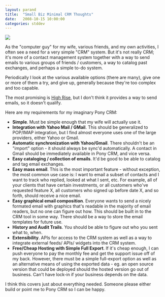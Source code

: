 ```yaml
---
layout: parand
title:  "Small Biz Minimal CRM Thoughts"
date:   2008-10-15 10:00:00
categories: stddev
---
```

![](/web/20101222041117im_/http://farm1.static.flickr.com/23/27707355_3c3adbb40a_m_d.jpg)

As the "computer guy" for my wife, various friends, and my own activities, I often see a need for a very simple "CRM" system. But it's not really CRM; it's more of a contact management system together with a way to send emails to various groups of friends / customers, a way to catalog past exchanges, and perhaps a simple to-do system.

Periodically I look at the various available options \(there are many\), give one or more of them a try, and give up, generally because they're too complex and too capable.

The most promising is [High Rise](/web/20101222041117/http://www.highrisehq.com/), but I don't think it provides a way to send emails, so it doesn't qualify.

Here are my requirements for my imaginary Pony CRM:

  * **Simple**. Must be simple enough that my wife will actually use it.
  * **Integration with Yahoo Mail / GMail**. This should be generalized to POP/IMAP integration, but I find almost everyone uses one of the large providers, either Yahoo or Gmail.
  * **Automatic synchronization with Yahoo/Gmail**. There shouldn't be an "import" option - it should always be sync'd automatically. A contact in Gmail should be immediately available in Pony CRM, and vice versa.
  * **Easy cataloging / collection of emails**. It'd be good to be able to catalog and tag email exchanges.
  * **Easy mass email**. This is the most important feature - without exception, the most common use case is: I want to email a subset of contacts and I want to track who replied, looked at what I sent, etc. For example, all of your clients that have certain investments, or all customers who've requested feature X, all customers who signed up before date X, and so forth, should receive a nice email.
  * **Easy graphical email composition**. Everyone wants to send a nicely formated email with graphics that's readable in the majority of email readers, but no one can figure out how. This should be built in to the CRM tool in some way. There should be a way to store the email templates for future use.
  * **History and Audit Trails**. You should be able to figure out who you sent what to, when.
  * **Extensibility**. APIs for access to the CRM system as well as a way to integrate external feeds/ APIs/ widgets into the CRM system.
  * **Free/Cheap Hosting with Simple Full Export**. If it's cheap enough, I can push everyone to pay the monthly fee and get the support issue off of my back. However, there must be a simple full-export option as well as an alternative means of using the exported data - eg. an open source version that could be deployed should the hosted version go out of business. Can't have lock-in if your business depends on the data.

I think this covers just about everything needed. Someone please either build or point me to Pony CRM so I can be happy.
